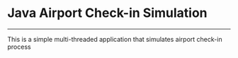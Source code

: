 # Java Airport Check-in Simulation
--- 

This is a simple multi-threaded application that simulates airport check-in process